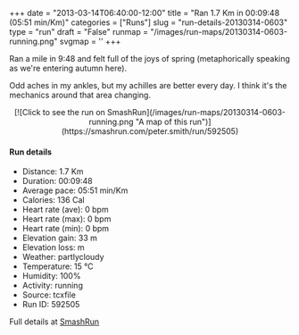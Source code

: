 +++
date = "2013-03-14T06:40:00-12:00"
title = "Ran 1.7 Km in 00:09:48 (05:51 min/Km)"
categories = ["Runs"]
slug = "run-details-20130314-0603"
type = "run"
draft = "False"
runmap = "/images/run-maps/20130314-0603-running.png"
svgmap = '<polyline points="0 96, 1 95, 3 92, 4 90, 6 88, 7 87, 8 88, 10 87, 12 88, 13 88, 19 90, 21 91, 24 85, 26 82, 26 81, 26 80, 27 79, 28 78, 29 76, 29 75, 30 74, 30 73, 31 70, 31 69, 32 68, 32 66, 34 64, 37 62, 38 62, 39 61, 40 60, 41 59, 42 58, 45 56, 48 53, 49 52, 50 51, 50 50, 52 49, 53 48, 54 47, 58 44, 60 43, 62 41, 63 40, 67 36, 70 34, 71 33, 71 32, 72 30, 73 29, 74 28, 75 27, 76 26, 77 25, 78 24, 80 22, 81 21, 84 19, 84 18, 87 16, 89 14, 89 13, 90 12, 91 11, 92 10, 95 8, 96 7, 97 6, 100 4, 100 4">'
+++

Ran a mile in 9:48 and felt full of the joys of spring (metaphorically speaking as we're entering autumn here). 

Odd aches in my ankles, but my achilles are better every day. I think it's the mechanics around that area changing.  



<!--more-->

<center>
[![Click to see the run on SmashRun](/images/run-maps/20130314-0603-running.png "A map of this run")](https://smashrun.com/peter.smith/run/592505)
</center>

#### Run details

* Distance: 1.7 Km
* Duration: 00:09:48
* Average pace: 05:51 min/Km
* Calories: 136 Cal
* Heart rate (ave): 0 bpm
* Heart rate (max): 0 bpm
* Heart rate (min): 0 bpm
* Elevation gain: 33 m
* Elevation loss:  m
* Weather: partlycloudy
* Temperature: 15 &deg;C
* Humidity: 100%
* Activity: running
* Source: tcxfile
* Run ID: 592505

Full details at [SmashRun](https://smashrun.com/peter.smith/run/592505)